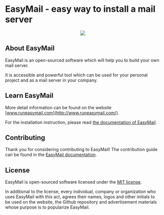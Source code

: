 # EasyMail - easy way to install a mail server
<p align="center"><a href="http://www.runeasymail.com/" target="_blank"><img src="https://raw.githubusercontent.com/runeasymail/easymail/master/resources/easymail-logo.png"></a></p>

## About EasyMail
EasyMail is an open-sourced software which will help you to build your own mail server.

It is accessible and powerful tool which can be used for your personal project and as a mail server in your company.

## Learn EasyMail
More detail information can be found on the website [www.runeasymail.com](http://www.runeasymail.com/).

For the installation instruction, please read [the documentation of EasyMail](http://www.runeasymail.com/master/installation).

## Contributing
Thank you for considering contributing to EasyMail! The contribution guide can be found in the [EasyMail documentation](http://www.runeasymail.com/master/contribution-guide).

## License
EasyMail is open-sourced software licensed under the [MIT license](https://github.com/runeasymail/easymail/blob/master/LICENSE).

In additional to the license, every individual, company or organization who uses EasyMail with this act, agrees their names, logos and other initials to be used on the website, the Github repository and advertisement materials whose purpose is to popularize EasyMail.
